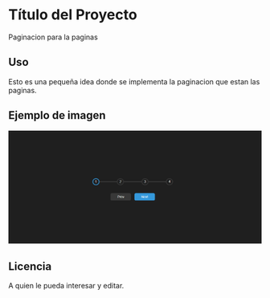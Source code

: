 # Título del Proyecto
Paginacion para la paginas

## Uso
Esto es una pequeña idea donde se implementa la paginacion que estan las paginas.

## Ejemplo de imagen
![alt text](image.png)

## Licencia
A quien le pueda interesar y editar.